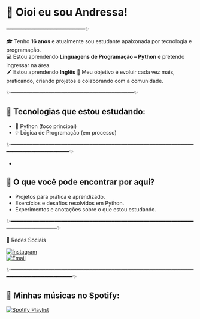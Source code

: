 # 👋 Oioi eu sou Andressa!  

━━━━━━━━━━━━━━━━━━━━━━━━━✨


🎓 Tenho **16 anos** e atualmente sou estudante apaixonada por tecnologia e programação.  
💻 Estou aprendendo **Linguagens de Programação – Python** e pretendo ingressar na área.  
🖌️ Estou aprendendo **Inglês**
🚀 Meu objetivo é evoluir cada vez mais, praticando, criando projetos e colaborando com a comunidade.  

✨━━━━━━━━━━━━━━━━━━━━━━━━━━━━━━━━━━━━━━━✨



## 🔧 Tecnologias que estou estudando:
- 🐍 Python (foco principal)  
- 💡 Lógica de Programação  (em processo)



✨━━━━━━━━━━━━━━━━━━━━━━━━━━━━━━━━━━━━━━━━━━━━━━━━━━━━━━━━━━━━━━━━━━━━━━━━━━━━━━✨

-
  
## 📌 O que você pode encontrar por aqui?
- Projetos para prática e aprendizado.  
- Exercícios e desafios resolvidos em Python.  
- Experimentos e anotações sobre o que estou estudando.  


✨━━━━━━━━━━━━━━━━━━━━━━━━━━━━━━━━━━━━━━━━━━━━━━━━━━━━━━━━━━━━━━━━━━━━━━━━━━✨


📱 Redes Sociais 

[![Instagram](https://img.shields.io/badge/-Instagram-E4405F?style=flat&logo=Instagram&logoColor=white)](https://instagram.com/andressamarqueszx)  
[![Email](https://img.shields.io/badge/-Email-D14836?style=flat&logo=Gmail&logoColor=white)](mailto:andressamarques929@gmail.com)  

✨━━━━━━━━━━━━━━━━━━━━━━━━━━━━━━━━━━━━━━━━━━━━━━━━━━━━━━━━━━━━━━━━━━━━━━━━━━━━━━━✨

## 🎵 Minhas músicas no Spotify:

[![Spotify Playlist](https://img.shields.io/badge/Spotify-1ED760?style=for-the-badge&logo=spotify&logoColor=white)](https://open.spotify.com/playlist/6n5XD0Y04HPRXS0dJE4fpB?si=jUotdCJDTBCHqlqwT2yRnQ&pi=ZwosT7MyRzi7j)
